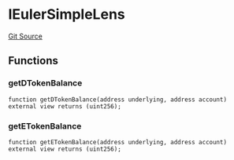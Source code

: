 # IEulerSimpleLens
[Git Source](https://github.com/opynfinance/squeeth-monorepo/blob/334783aa87db73939fb00d5b133216b0033dfece/src/interface/IEulerSimpleLens.sol)


## Functions
### getDTokenBalance


```solidity
function getDTokenBalance(address underlying, address account) external view returns (uint256);
```

### getETokenBalance


```solidity
function getETokenBalance(address underlying, address account) external view returns (uint256);
```

